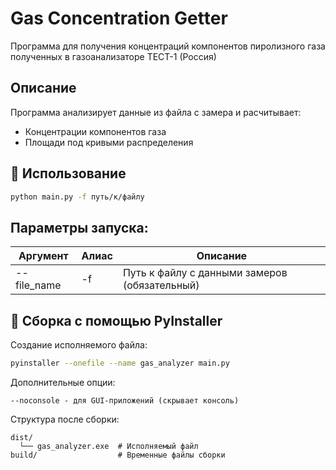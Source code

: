 # Gas Concentration Getter

Программа для получения концентраций компонентов пиролизного газа полученных в газоанализаторе ТЕСТ-1 (Россия)

## Описание

Программа анализирует данные из файла с замера и расчитывает:
- Концентрации компонентов газа
- Площади под кривыми распределения

## 🚀 Использование
```bash
python main.py -f путь/к/файлу
```

## Параметры запуска:

| Аргумент    | Алиас | Описание                                      |
|-------------|-------|-----------------------------------------------|
| --file_name | -f    | Путь к файлу с данными замеров (обязательный) |


## 🔨 Сборка с помощью PyInstaller
Создание исполняемого файла:
```bash
pyinstaller --onefile --name gas_analyzer main.py
```
Дополнительные опции:
    
    --noconsole - для GUI-приложений (скрывает консоль)

Структура после сборки:

    dist/
      └── gas_analyzer.exe  # Исполняемый файл
    build/                  # Временные файлы сборки